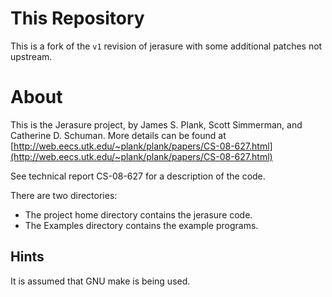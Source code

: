 # This Repository #
This is a fork of the `v1` revision of jerasure with some additional patches not
upstream.

# About #
This is the Jerasure project, by James S. Plank, Scott Simmerman, and
Catherine D. Schuman.  More details can be found at
[http://web.eecs.utk.edu/~plank/plank/papers/CS-08-627.html](http://web.eecs.utk.edu/~plank/plank/papers/CS-08-627.html)

See technical report CS-08-627 for a description of the code.  

There are two directories:

* The project home directory contains the jerasure code.
* The Examples directory contains the example programs.  

## Hints ##
It is assumed that GNU make is being used.
